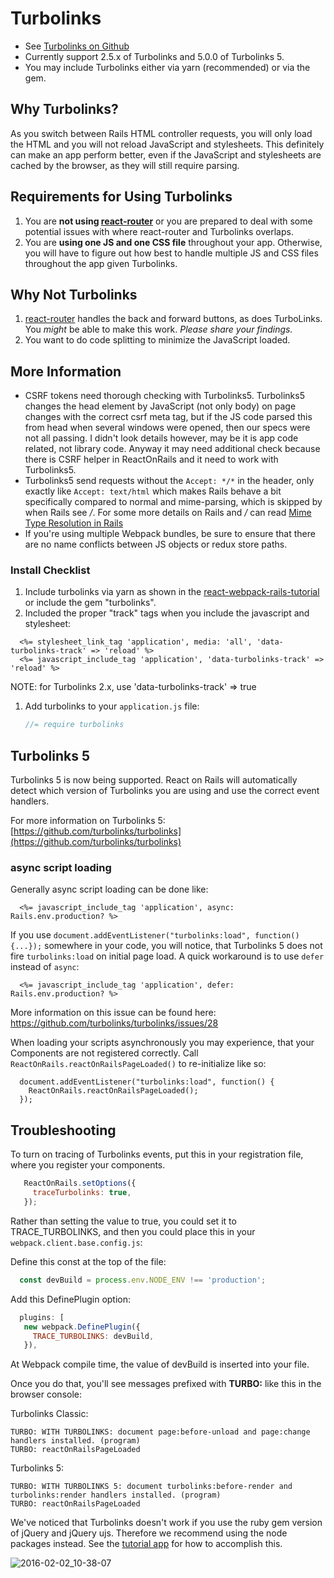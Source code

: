 # Turbolinks

* See [Turbolinks on Github](https://github.com/rails/turbolinks)
* Currently support 2.5.x of Turbolinks and 5.0.0 of Turbolinks 5.
* You may include Turbolinks either via yarn (recommended) or via the gem.

## Why Turbolinks?
As you switch between Rails HTML controller requests, you will only load the HTML and you will
not reload JavaScript and stylesheets. This definitely can make an app perform better, even if
the JavaScript and stylesheets are cached by the browser, as they will still require parsing.

## Requirements for Using Turbolinks
1. You are **not using [react-router](https://github.com/ReactTraining/react-router)** or you are prepared to deal with some potential issues with where react-router and Turbolinks overlaps.
2. You are **using one JS and one CSS file** throughout your app. Otherwise, you will have to figure out how best to handle multiple JS and CSS files throughout the app given Turbolinks.

## Why Not Turbolinks
1. [react-router](https://github.com/ReactTraining/react-router) handles the back and forward buttons, as does TurboLinks. You *might* be able to make this work. *Please share your findings.*
1. You want to do code splitting to minimize the JavaScript loaded.

## More Information
* CSRF tokens need thorough checking with Turbolinks5. Turbolinks5 changes the head element by JavaScript (not only body) on page changes with the correct csrf meta tag, but if the JS code parsed this from head when several windows were opened, then our specs were not all passing. I didn't look details however, may be it is app code related, not library code. Anyway it may need additional check because there is CSRF helper in ReactOnRails and it need to work with Turbolinks5.
* Turbolinks5 send requests without the `Accept: */*` in the header, only exactly like `Accept: text/html` which makes Rails behave a bit specifically compared to normal and mime-parsing, which is skipped by when Rails see */*. For some more details on Rails and */* can read [Mime Type Resolution in Rails](http://blog.bigbinary.com/2010/11/23/mime-type-resolution-in-rails.html)
* If you're using multiple Webpack bundles, be sure to ensure that there are no name conflicts between JS objects or redux store paths.

### Install Checklist
1. Include turbolinks via yarn as shown in the [react-webpack-rails-tutorial](https://github.com/shakacode/react-webpack-rails-tutorial/blob/8a6c8aa2e3b7ae5b08b0a9744fb3a63a2fe0f002/client/webpack.client.base.config.js#L22) or include the gem "turbolinks".
1. Included the proper "track" tags when you include the javascript and stylesheet:
  ```erb
    <%= stylesheet_link_tag 'application', media: 'all', 'data-turbolinks-track' => 'reload' %>
    <%= javascript_include_tag 'application', 'data-turbolinks-track' => 'reload' %>
  ```
  NOTE: for Turbolinks 2.x, use 'data-turbolinks-track' => true
1. Add turbolinks to your `application.js` file:
   ```javascript
   //= require turbolinks
   ```

## Turbolinks 5
Turbolinks 5 is now being supported. React on Rails will automatically detect which version of Turbolinks you are using and use the correct event handlers.

For more information on Turbolinks 5: [https://github.com/turbolinks/turbolinks](https://github.com/turbolinks/turbolinks)

### async script loading
Generally async script loading can be done like:
```erb
  <%= javascript_include_tag 'application', async: Rails.env.production? %>
```
If you use ```document.addEventListener("turbolinks:load", function() {...});``` somewhere in your code, you will notice, that Turbolinks 5 does not fire ```turbolinks:load``` on initial page load. A quick workaround is to use ```defer``` instead of ```async```:
```erb
  <%= javascript_include_tag 'application', defer: Rails.env.production? %>
```
More information on this issue can be found here: https://github.com/turbolinks/turbolinks/issues/28

When loading your scripts asynchronously you may experience, that your Components are not registered correctly. Call ```ReactOnRails.reactOnRailsPageLoaded()``` to re-initialize like so:
```
  document.addEventListener("turbolinks:load", function() {
    ReactOnRails.reactOnRailsPageLoaded();
  });
```

## Troubleshooting
To turn on tracing of Turbolinks events, put this in your registration file, where you register your components.

```js
   ReactOnRails.setOptions({
     traceTurbolinks: true,
   });
```

Rather than setting the value to true, you could set it to TRACE_TURBOLINKS, and then you could place this in your `webpack.client.base.config.js`:

Define this const at the top of the file:
```js
  const devBuild = process.env.NODE_ENV !== 'production';
```

Add this DefinePlugin option:
```js
  plugins: [
   new webpack.DefinePlugin({
     TRACE_TURBOLINKS: devBuild,
   }),
```

At Webpack compile time, the value of devBuild is inserted into your file.

Once you do that, you'll see messages prefixed with **TURBO:** like this in the browser console:

Turbolinks Classic:
```
TURBO: WITH TURBOLINKS: document page:before-unload and page:change handlers installed. (program)
TURBO: reactOnRailsPageLoaded
```

Turbolinks 5:
```
TURBO: WITH TURBOLINKS 5: document turbolinks:before-render and turbolinks:render handlers installed. (program)
TURBO: reactOnRailsPageLoaded
```

We've noticed that Turbolinks doesn't work if you use the ruby gem version of jQuery and jQuery ujs. Therefore we recommend using the node packages instead. See the [tutorial app](https://github.com/shakacode/react-webpack-rails-tutorial) for how to accomplish this.

![2016-02-02_10-38-07](https://cloud.githubusercontent.com/assets/1118459/12760060/6546e254-c999-11e5-828b-a8aaa473e5bd.png)
